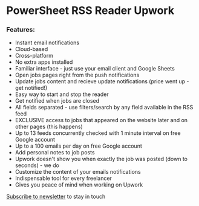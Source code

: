 # PowerSheet RSS Reader Upwork

### Features:

* Instant email notifications
* Cloud-based
* Cross-platform
* No extra apps installed
* Familiar interface - just use your email client and Google Sheets
* Open jobs pages right from the push notifications
* Update jobs content and recieve update notifications (price went up - get notified!)
* Easy way to start and stop the reader
* Get notified when jobs are closed
* All fields separated - use filters/search by any field available in the RSS feed
* EXCLUSIVE access to jobs that appeared on the website later and on other pages (this happens)
* Up to 13 feeds concurrently checked with 1 minute interval on free Google account
* Up to a 100 emails per day on free Google account
* Add personal notes to job posts
* Upwork doesn't show you when exactly the job was posted (down to seconds) - we do
* Customize the content of your emails notifications
* Indispensable tool for every freelancer
* Gives you peace of mind when working on Upwork


[Subscribe to newsletter](https://docs.google.com/forms/d/e/1FAIpQLScpRhK8vhKuAUBLmjoeZ8768dXokRD1uhjTe9xjINVBPk7ewA/viewform?usp=sf_link) to stay in touch
